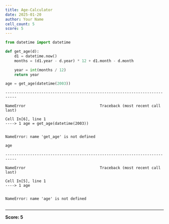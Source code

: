 ```yaml
---
title: Age-Calculator
date: 2025-01-20
author: Your Name
cell_count: 5
score: 5
---
```


```python
from datetime import datetime
```


```python
def get_age(d):
    d1 = datetime.now()
    months = (d1.year - d.year) * 12 + d1.month - d.month

    year = int(months / 12)
    return year
```


```python
age = get_age(datetime(2003))
```


    ---------------------------------------------------------------------------

    NameError                                 Traceback (most recent call last)

    Cell In[6], line 1
    ----> 1 age = get_age(datetime(2003))


    NameError: name 'get_age' is not defined



```python
age
```


    ---------------------------------------------------------------------------

    NameError                                 Traceback (most recent call last)

    Cell In[5], line 1
    ----> 1 age


    NameError: name 'age' is not defined



```python

```


---
**Score: 5**
